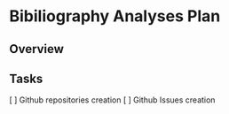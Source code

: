 # Bibiliography Analyses Plan


## Overview 

## Tasks

[ ] Github repositories creation
[ ] Github Issues creation
